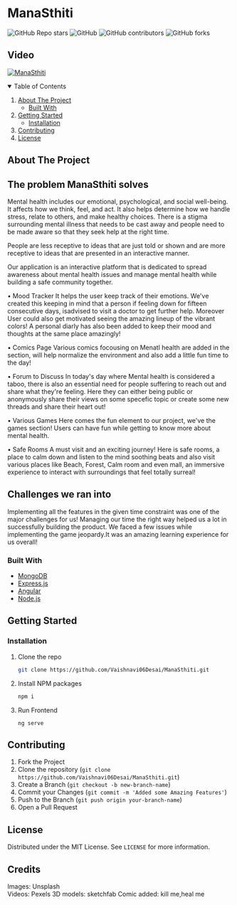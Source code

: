 

# ManaSthiti

![GitHub Repo stars](https://img.shields.io/github/stars/Vaishnavi06Desai/ManaSthiti?style=for-the-badge)
![GitHub](https://img.shields.io/github/license/Vaishnavi06Desai/ManaSthiti?color=%23ffff00&style=for-the-badge)
![GitHub contributors](https://img.shields.io/github/contributors/Vaishnavi06Desai/OvaryAct?color=%00b3b3&style=for-the-badge)
![GitHub forks](https://img.shields.io/github/forks/Vaishnavi06Desai/ManaSthiti?color=%23ff69b4&style=for-the-badge)


## Video
[![ManaSthiti](https://img.youtube.com/vi/K5zmvfNhD9Q/0.jpg)](http://www.youtube.com/watch?v=K5zmvfNhD9Q)


<!-- TABLE OF CONTENTS -->
<details open="open">
  <summary>Table of Contents</summary>
  <ol>
    <li>
      <a href="#about-the-project">About The Project</a>
      <ul>
        <li><a href="#built-with">Built With</a></li>
      </ul>
    </li>
    <li>
      <a href="#getting-started">Getting Started</a>
      <ul>
        <li><a href="#installation">Installation</a></li>
      </ul>
    </li>
    <li><a href="#contributing">Contributing</a></li>
    <li><a href="#license">License</a></li>
  </ol>
</details>

<!-- ABOUT THE PROJECT -->
## About The Project


## The problem ManaSthiti solves
Mental health includes our emotional, psychological, and social well-being. It affects how we think, feel, and act. It also helps determine how we handle stress, relate to others, and make healthy choices.
There is a stigma surrounding mental illness that needs to be cast away and people need to be made aware so that they seek help at the right time.

People are less receptive to ideas that are just told or shown and are more receptive to ideas that are presented in an interactive manner.

Our application is an interactive platform that is dedicated to spread awareness about mental health issues and manage mental health while building a safe community together.

• Mood Tracker
It helps the user keep track of their emotions. We've created this keeping in mind that a person if feeling down for fifteen consecutive days, isadvised to visit a doctor to get further help. Moreover User could also get motivated seeing the amazing lineup of the vibrant colors! A personal diarly has also been added to keep their mood and thoughts at the same place amazingly!

• Comics Page
Various comics focousing on Menatl health are added in the section, will help normalize the environment and also add a little fun time to the day!

• Forum to Discuss
In today's day where Mental health is considered a taboo, there is also an essential need for people suffering to reach out and share what they're feeling. Here they can either being public or anonymously share their views on some specefic topic or create some new threads and share their heart out!

• Various Games
Here comes the fun element to our project, we've the games section! Users can have fun while getting to know more about mental health.

• Safe Rooms
A must visit and an exciting journey! Here is safe rooms, a place to calm down and listen to the mind soothing beats and also visit various places like Beach, Forest, Calm room and even mall, an immersive experience to interact with surroundings that feel totally surreal!

## Challenges we ran into
Implementing all the features in the given time constraint was one of the major challenges for us! Managing our time the right way helped us a lot in successfully building the product. We faced a few issues while implementing the game jeopardy.It was an amazing learning experience for us overall!

### Built With

* [MongoDB](https://www.mongodb.com/cloud/atlas/lp/try2-in?utm_source=google&utm_campaign=gs_apac_india_search_core_brand_atlas_desktop&utm_term=mongodb&utm_medium=cpc_paid_search&utm_ad=e&utm_ad_campaign_id=12212624347&gclid=Cj0KCQjwse-DBhC7ARIsAI8YcWJdrpDGwUuJfqeQfiaMAsLLV8SbNuTAjjZSK61kcUZpO8DT9yjoEeYaAqS4EALw_wcB)
* [Express.js](https://expressjs.com/)
* [Angular](https://angular.io/)
* [Node.js](https://nodejs.org/en/)


<!-- GETTING STARTED -->
## Getting Started

### Installation

1. Clone the repo
   ```sh
   git clone https://github.com/Vaishnavi06Desai/ManaSthiti.git
   ```
2. Install NPM packages
   ```sh
   npm i
   ```
3. Run Frontend
   ```
   ng serve
   ```

   
<!-- CONTRIBUTING -->
## Contributing

1. Fork the Project
2. Clone the repository (`git clone https://github.com/Vaishnavi06Desai/ManaSthiti.git`)
3. Create a Branch (`git checkout -b new-branch-name`)
4. Commit your Changes (`git commit -m 'Added some Amazing Features'`)
5. Push to the Branch (`git push origin your-branch-name`)
6. Open a Pull Request

<!-- LICENSE -->
## License

Distributed under the MIT License. See `LICENSE` for more information.

## Credits
Images:  Unsplash<br>
Videos:  Pexels
3D models: sketchfab
Comic added: kill me,heal me
